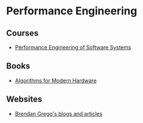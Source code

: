 # Performance Engineering

## Courses

- [Performance Engineering of Software Systems](https://ocw.mit.edu/courses/6-172-performance-engineering-of-software-systems-fall-2018/)

## Books

- [Algorithms for Modern Hardware](https://en.algorithmica.org/hpc/)

## Websites

- [Brendan Gregg's blogs and articles](https://www.brendangregg.com/)
